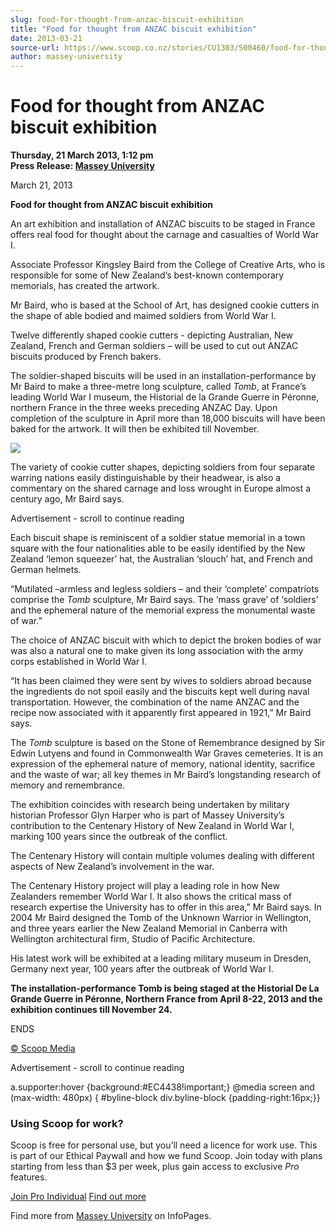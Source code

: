 ```yaml
---
slug: food-for-thought-from-anzac-biscuit-exhibition
title: "Food for thought from ANZAC biscuit exhibition"
date: 2013-03-21
source-url: https://www.scoop.co.nz/stories/CU1303/S00460/food-for-thought-from-anzac-biscuit-exhibition.htm
author: massey-university
---
```

Food for thought from ANZAC biscuit exhibition
==============================================

**Thursday, 21 March 2013, 1:12 pm**  
**Press Release: [Massey University](https://info.scoop.co.nz/Massey_University)**

March 21, 2013

**Food for thought from ANZAC biscuit exhibition**

An art exhibition and installation of ANZAC biscuits to be staged in France offers real food for thought about the carnage and casualties of World War I.

Associate Professor Kingsley Baird from the College of Creative Arts, who is responsible for some of New Zealand’s best-known contemporary memorials, has created the artwork.

Mr Baird, who is based at the School of Art, has designed cookie cutters in the shape of able bodied and maimed soldiers from World War I.

Twelve differently shaped cookie cutters - depicting Australian, New Zealand, French and German soldiers – will be used to cut out ANZAC biscuits produced by French bakers.

The soldier-shaped biscuits will be used in an installation-performance by Mr Baird to make a three-metre long sculpture, called _Tomb_, at France’s leading World War I museum, the Historial de la Grande Guerre in Péronne, northern France in the three weeks preceding ANZAC Day. Upon completion of the sculpture in April more than 18,000 biscuits will have been baked for the artwork. It will then be exhibited till November.

![](http://img.scoop.co.nz/stories/images/1303/e0e727561f7f5d10e460.jpeg)

The variety of cookie cutter shapes, depicting soldiers from four separate warring nations easily distinguishable by their headwear, is also a commentary on the shared carnage and loss wrought in Europe almost a century ago, Mr Baird says.

Advertisement - scroll to continue reading





Each biscuit shape is reminiscent of a soldier statue memorial in a town square with the four nationalities able to be easily identified by the New Zealand ‘lemon squeezer’ hat, the Australian ‘slouch’ hat, and French and German helmets.

“Mutilated –armless and legless soldiers – and their ‘complete’ compatriots comprise the _Tomb_ sculpture, Mr Baird says. The ‘mass grave’ of ‘soldiers’ and the ephemeral nature of the memorial express the monumental waste of war.”

The choice of ANZAC biscuit with which to depict the broken bodies of war was also a natural one to make given its long association with the army corps established in World War I.

“It has been claimed they were sent by wives to soldiers abroad because the ingredients do not spoil easily and the biscuits kept well during naval transportation. However, the combination of the name ANZAC and the recipe now associated with it apparently first appeared in 1921,” Mr Baird says.

The _Tomb_ sculpture is based on the Stone of Remembrance designed by Sir Edwin Lutyens and found in Commonwealth War Graves cemeteries. It is an expression of the ephemeral nature of memory, national identity, sacrifice and the waste of war; all key themes in Mr Baird’s longstanding research of memory and remembrance.

The exhibition coincides with research being undertaken by military historian Professor Glyn Harper who is part of Massey University’s contribution to the Centenary History of New Zealand in World War I, marking 100 years since the outbreak of the conflict.

The Centenary History will contain multiple volumes dealing with different aspects of New Zealand’s involvement in the war.

The Centenary History project will play a leading role in how New Zealanders remember World War I. It also shows the critical mass of research expertise the University has to offer in this area,” Mr Baird says. In 2004 Mr Baird designed the Tomb of the Unknown Warrior in Wellington, and three years earlier the New Zealand Memorial in Canberra with Wellington architectural firm, Studio of Pacific Architecture.

His latest work will be exhibited at a leading military museum in Dresden, Germany next year, 100 years after the outbreak of World War I.

**The installation-performance Tomb is being staged at the Historial De La Grande Guerre in Péronne, Northern France from April 8-22, 2013 and the exhibition continues till November 24.**

ENDS

[© Scoop Media](http://www.scoop.co.nz/about/terms.html)  

Advertisement - scroll to continue reading



a.supporter:hover {background:#EC4438!important;} @media screen and (max-width: 480px) { #byline-block div.byline-block {padding-right:16px;}}

### Using Scoop for work?

Scoop is free for personal use, but you’ll need a licence for work use. This is part of our Ethical Paywall and how we fund Scoop. Join today with plans starting from less than $3 per week, plus gain access to exclusive _Pro_ features.  
  
[Join Pro Individual](https://pro.scoop.co.nz/Individual/?from=ProIn24) [Find out more](https://pro.scoop.co.nz/using-scoop-for-work/?from=ProIn24)

Find more from [Massey University](https://info.scoop.co.nz/Massey_University) on InfoPages.